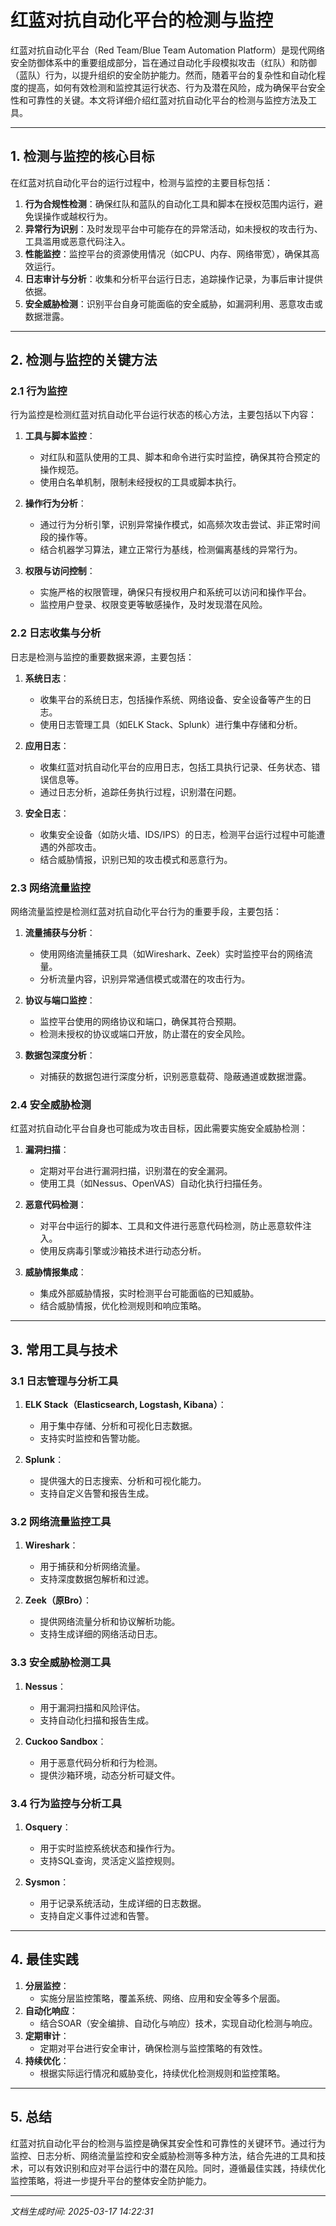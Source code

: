 # 红蓝对抗自动化平台的检测与监控

红蓝对抗自动化平台（Red Team/Blue Team Automation Platform）是现代网络安全防御体系中的重要组成部分，旨在通过自动化手段模拟攻击（红队）和防御（蓝队）行为，以提升组织的安全防护能力。然而，随着平台的复杂性和自动化程度的提高，如何有效检测和监控其运行状态、行为及潜在风险，成为确保平台安全性和可靠性的关键。本文将详细介绍红蓝对抗自动化平台的检测与监控方法及工具。

---

## 1. 检测与监控的核心目标

在红蓝对抗自动化平台的运行过程中，检测与监控的主要目标包括：

1. **行为合规性检测**：确保红队和蓝队的自动化工具和脚本在授权范围内运行，避免误操作或越权行为。
2. **异常行为识别**：及时发现平台中可能存在的异常活动，如未授权的攻击行为、工具滥用或恶意代码注入。
3. **性能监控**：监控平台的资源使用情况（如CPU、内存、网络带宽），确保其高效运行。
4. **日志审计与分析**：收集和分析平台运行日志，追踪操作记录，为事后审计提供依据。
5. **安全威胁检测**：识别平台自身可能面临的安全威胁，如漏洞利用、恶意攻击或数据泄露。

---

## 2. 检测与监控的关键方法

### 2.1 行为监控

行为监控是检测红蓝对抗自动化平台运行状态的核心方法，主要包括以下内容：

1. **工具与脚本监控**：
   - 对红队和蓝队使用的工具、脚本和命令进行实时监控，确保其符合预定的操作规范。
   - 使用白名单机制，限制未经授权的工具或脚本执行。

2. **操作行为分析**：
   - 通过行为分析引擎，识别异常操作模式，如高频次攻击尝试、非正常时间段的操作等。
   - 结合机器学习算法，建立正常行为基线，检测偏离基线的异常行为。

3. **权限与访问控制**：
   - 实施严格的权限管理，确保只有授权用户和系统可以访问和操作平台。
   - 监控用户登录、权限变更等敏感操作，及时发现潜在风险。

### 2.2 日志收集与分析

日志是检测与监控的重要数据来源，主要包括：

1. **系统日志**：
   - 收集平台的系统日志，包括操作系统、网络设备、安全设备等产生的日志。
   - 使用日志管理工具（如ELK Stack、Splunk）进行集中存储和分析。

2. **应用日志**：
   - 收集红蓝对抗自动化平台的应用日志，包括工具执行记录、任务状态、错误信息等。
   - 通过日志分析，追踪任务执行过程，识别潜在问题。

3. **安全日志**：
   - 收集安全设备（如防火墙、IDS/IPS）的日志，检测平台运行过程中可能遭遇的外部攻击。
   - 结合威胁情报，识别已知的攻击模式和恶意行为。

### 2.3 网络流量监控

网络流量监控是检测红蓝对抗自动化平台行为的重要手段，主要包括：

1. **流量捕获与分析**：
   - 使用网络流量捕获工具（如Wireshark、Zeek）实时监控平台的网络流量。
   - 分析流量内容，识别异常通信模式或潜在的攻击行为。

2. **协议与端口监控**：
   - 监控平台使用的网络协议和端口，确保其符合预期。
   - 检测未授权的协议或端口开放，防止潜在的安全风险。

3. **数据包深度分析**：
   - 对捕获的数据包进行深度分析，识别恶意载荷、隐蔽通道或数据泄露。

### 2.4 安全威胁检测

红蓝对抗自动化平台自身也可能成为攻击目标，因此需要实施安全威胁检测：

1. **漏洞扫描**：
   - 定期对平台进行漏洞扫描，识别潜在的安全漏洞。
   - 使用工具（如Nessus、OpenVAS）自动化执行扫描任务。

2. **恶意代码检测**：
   - 对平台中运行的脚本、工具和文件进行恶意代码检测，防止恶意软件注入。
   - 使用反病毒引擎或沙箱技术进行动态分析。

3. **威胁情报集成**：
   - 集成外部威胁情报，实时检测平台可能面临的已知威胁。
   - 结合威胁情报，优化检测规则和响应策略。

---

## 3. 常用工具与技术

### 3.1 日志管理与分析工具

1. **ELK Stack（Elasticsearch, Logstash, Kibana）**：
   - 用于集中存储、分析和可视化日志数据。
   - 支持实时监控和告警功能。

2. **Splunk**：
   - 提供强大的日志搜索、分析和可视化能力。
   - 支持自定义告警和报告生成。

### 3.2 网络流量监控工具

1. **Wireshark**：
   - 用于捕获和分析网络流量。
   - 支持深度数据包解析和过滤。

2. **Zeek（原Bro）**：
   - 提供网络流量分析和协议解析功能。
   - 支持生成详细的网络活动日志。

### 3.3 安全威胁检测工具

1. **Nessus**：
   - 用于漏洞扫描和风险评估。
   - 支持自动化扫描和报告生成。

2. **Cuckoo Sandbox**：
   - 用于恶意代码分析和行为检测。
   - 提供沙箱环境，动态分析可疑文件。

### 3.4 行为监控与分析工具

1. **Osquery**：
   - 用于实时监控系统状态和操作行为。
   - 支持SQL查询，灵活定义监控规则。

2. **Sysmon**：
   - 用于记录系统活动，生成详细的日志数据。
   - 支持自定义事件过滤和告警。

---

## 4. 最佳实践

1. **分层监控**：
   - 实施分层监控策略，覆盖系统、网络、应用和安全等多个层面。
2. **自动化响应**：
   - 结合SOAR（安全编排、自动化与响应）技术，实现自动化检测与响应。
3. **定期审计**：
   - 定期对平台进行安全审计，确保检测与监控策略的有效性。
4. **持续优化**：
   - 根据实际运行情况和威胁变化，持续优化检测规则和监控策略。

---

## 5. 总结

红蓝对抗自动化平台的检测与监控是确保其安全性和可靠性的关键环节。通过行为监控、日志分析、网络流量监控和安全威胁检测等多种方法，结合先进的工具和技术，可以有效识别和应对平台运行中的潜在风险。同时，遵循最佳实践，持续优化监控策略，将进一步提升平台的整体安全防护能力。

---

*文档生成时间: 2025-03-17 14:22:31*
